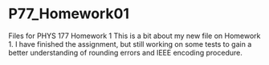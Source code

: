 # P77_Homework01
Files for PHYS 177 Homework 1
This is a bit about my new file on Homework 1.
I have finished the assignment, but still working on some tests to gain a better understanding of rounding errors and IEEE encoding procedure.
